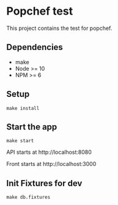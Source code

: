 # Popchef test

This project contains the test for popchef.

## Dependencies

- make
- Node >= 10
- NPM >= 6

## Setup

```
make install
```

## Start the app

```
make start
```

API starts at http://localhost:8080

Front starts at http://localhost:3000

## Init Fixtures for dev

```
make db.fixtures
```
